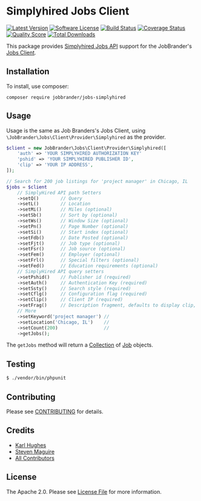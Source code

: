 # Simplyhired Jobs Client

[![Latest Version](https://img.shields.io/github/release/JobBrander/jobs-simplyhired.svg?style=flat-square)](https://github.com/JobBrander/jobs-simplyhired/releases)
[![Software License](https://img.shields.io/badge/license-APACHE%202.0-brightgreen.svg?style=flat-square)](LICENSE.md)
[![Build Status](https://img.shields.io/travis/JobBrander/jobs-simplyhired/master.svg?style=flat-square&1)](https://travis-ci.org/JobBrander/jobs-simplyhired)
[![Coverage Status](https://img.shields.io/scrutinizer/coverage/g/JobBrander/jobs-simplyhired.svg?style=flat-square)](https://scrutinizer-ci.com/g/JobBrander/jobs-simplyhired/code-structure)
[![Quality Score](https://img.shields.io/scrutinizer/g/JobBrander/jobs-simplyhired.svg?style=flat-square)](https://scrutinizer-ci.com/g/JobBrander/jobs-simplyhired)
[![Total Downloads](https://img.shields.io/packagist/dt/jobbrander/jobs-simplyhired.svg?style=flat-square)](https://packagist.org/packages/jobbrander/jobs-simplyhired)

This package provides [Simplyhired Jobs API](http://www.simplyhired.com/a/publishers/overview)
support for the JobBrander's [Jobs Client](https://github.com/JobBrander/jobs-common).

## Installation

To install, use composer:

```
composer require jobbrander/jobs-simplyhired
```

## Usage

Usage is the same as Job Branders's Jobs Client, using `\JobBrander\Jobs\Client\Provider\Simplyhired` as the provider.

```php
$client = new JobBrander\Jobs\Client\Provider\Simplyhired([
    'auth' => 'YOUR SIMPLYHIRED AUTHORIZATION KEY'
    'pshid' => 'YOUR SIMPLYHIRED PUBLISHER ID',
    'clip' => 'YOUR IP ADDRESS',
]);

// Search for 200 job listings for 'project manager' in Chicago, IL
$jobs = $client
    // SimplyHired API path Setters
    ->setQ()        // Query
    ->setL()        // Location
    ->setMi()       // Miles (optional)
    ->setSb()       // Sort by (optional)
    ->setWs()       // Window Size (optional)
    ->setPn()       // Page Number (optional)
    ->setSi()       // Start index (optional)
    ->setFdb()      // Date Posted (optional)
    ->setFjt()      // Job type (optional)
    ->setFsr()      // Job source (optional)
    ->setFem()      // Employer (optional)
    ->setFrl()      // Special filters (optional)
    ->setFed()      // Education requirements (optional)
    // SimplyHired API query setters
    ->setPshid()    // Publisher id (required)
    ->setAuth()     // Authentication Key (required)
    ->setSsty()     // Search style (required)
    ->setCflg()     // Configuration flag (required)
    ->setClip()     // Client IP (required)
    ->setFrag()     // Description fragment, defaults to display clip, not whole description (optional)
    // More
    ->setKeyword('project manager') //
    ->setLocation('Chicago, IL')    //
    ->setCount(200)                 //
    ->getJobs();
```

The `getJobs` method will return a [Collection](https://github.com/JobBrander/jobs-common/blob/master/src/Collection.php) of [Job](https://github.com/JobBrander/jobs-common/blob/master/src/Job.php) objects.

## Testing

``` bash
$ ./vendor/bin/phpunit
```

## Contributing

Please see [CONTRIBUTING](https://github.com/jobbrander/jobs-simplyhired/blob/master/CONTRIBUTING.md) for details.

## Credits

- [Karl Hughes](https://github.com/karllhughes)
- [Steven Maguire](https://github.com/stevenmaguire)
- [All Contributors](https://github.com/jobbrander/jobs-simplyhired/contributors)

## License

The Apache 2.0. Please see [License File](https://github.com/jobbrander/jobs-simplyhired/blob/master/LICENSE) for more information.
